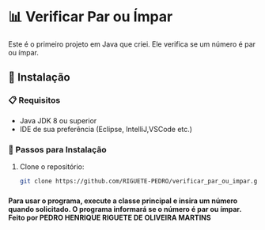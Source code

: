 # 📊 Verificar Par ou Ímpar

Este é o primeiro projeto em Java que criei. Ele verifica se um número é par ou ímpar.

## 🚀 Instalação

### 📋 Requisitos

- Java JDK 8 ou superior
- IDE de sua preferência (Eclipse, IntelliJ,VSCode etc.)

### 🔧 Passos para Instalação

1. Clone o repositório:
   ```bash
   git clone https://github.com/RIGUETE-PEDRO/verificar_par_ou_impar.git
###
   **Para usar o programa, execute a classe principal e insira um número quando solicitado. O programa informará se o número é par ou ímpar.**
   **Feito por PEDRO HENRIQUE RIGUETE DE OLIVEIRA MARTINS**
